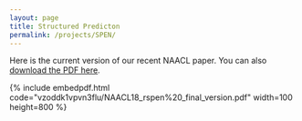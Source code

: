 ```yaml
---
layout: page
title: Structured Predicton
permalink: /projects/SPEN/
---
```


Here is the current version of our recent NAACL paper. You can also [download the PDF here](https://www.dropbox.com/s/xpi31gok5hxti24/NAACL18_rspen%20_final_version.pdf?dl=0).

{% include embedpdf.html code="vzoddk1vpvn3flu/NAACL18_rspen%20_final_version.pdf" width=100 height=800 %}
